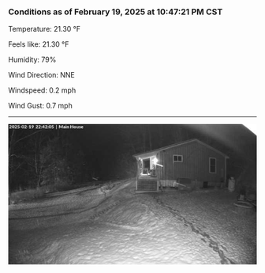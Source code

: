 ### Conditions as of February 19, 2025 at 10:47:21 PM CST 

Temperature: 21.30 &deg;F

Feels like: 21.30 &deg;F

Humidity: 79%

Wind Direction: NNE

Windspeed: 0.2 mph

Wind Gust: 0.7 mph

---

<img src="./images/latest.jpeg"/>

